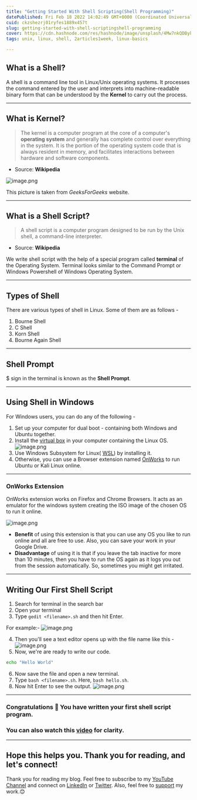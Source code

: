 ```yaml
---
title: "Getting Started With Shell Scripting(Shell Programming)"
datePublished: Fri Feb 18 2022 14:02:49 GMT+0000 (Coordinated Universal Time)
cuid: ckzshezrj01ryfes1889x457t
slug: getting-started-with-shell-scriptingshell-programming
cover: https://cdn.hashnode.com/res/hashnode/image/unsplash/4Mw7nkQDByk/upload/v1645182767347/pLt2r-U2p.jpeg
tags: unix, linux, shell, 2articles1week, linux-basics

---
```


## What is a Shell?

A shell is a command line tool in Linux/Unix operating systems. It processes the command entered by the user and interprets into machine-readable binary form that can be understood by the **Kernel** to carry out the process.

---

## What is Kernel?

> The kernel is a computer program at the core of a computer's **operating system** and generally has complete control over everything in the system. It is the portion of the operating system code that is always resident in memory, and facilitates interactions between hardware and software components.
- Source: **Wikipedia**

![image.png](https://cdn.hashnode.com/res/hashnode/image/upload/v1645185232127/gLBXVShdA.png)

This picture is taken from *GeeksForGeeks* website.

---

## What is a Shell Script?

> A shell script is a computer program designed to be run by the Unix shell, a command-line interpreter.
- Source: **Wikipedia**

We write shell script with the help of a special program called **terminal** of the Operating System. Terminal looks similar to the Command Prompt or Windows Powershell of Windows Operating System.

---
## Types of Shell

There are various types of shell in Linux.
Some of them are as follows - 
1. Bourne Shell
2. C Shell 
3. Korn Shell
4. Bourne Again Shell

---
## Shell Prompt

$ sign in the terminal is known as the **Shell Prompt**.

---

## Using Shell in Windows

For Windows users, you can do any of the following - 
1. Set up your computer for dual boot - containing both Windows and Ubuntu together.
2. Install the [virtual box](https://www.virtualbox.org/wiki/Downloads) in your computer containing the Linux OS.
![image.png](https://cdn.hashnode.com/res/hashnode/image/upload/v1645189129153/hizYi9MtK.png)
3. Use Windows Subsystem for Linux( [WSL](https://docs.microsoft.com/en-us/windows/wsl/install)) by installing it.
4. Otherwise, you can use a Browser extension named [OnWorks](https://www.onworks.net/applications/web-extensions/ubuntu-online-extension-for-chrome-and-firefox) to run Ubuntu or Kali Linux online.
---
### OnWorks Extension

OnWorks extension works on Firefox and Chrome Browsers. It acts as an emulator for the windows system creating the ISO image of the chosen OS to run it online. 

![image.png](https://cdn.hashnode.com/res/hashnode/image/upload/v1645186571970/UgjunzjP2.png)

- **Benefit** of using this extension is that you can use any OS you like to run online and all are free to use. Also, you can save your work in your Google Drive.
- **Disadvantage** of using it is that if you leave the tab inactive for more than 10 minutes, then you have to run the OS again as it logs you out from the session automatically. So, sometimes you might get irritated.

---

## Writing Our First Shell Script

1. Search for terminal in the search bar
2. Open your terminal
3. Type `gedit <filename>.sh` and then hit Enter. 

For example:- 
![image.png](https://cdn.hashnode.com/res/hashnode/image/upload/v1645190453984/tW27_sjxX.png)

4. Then you'll see a text editor opens up with the file name like this -
![image.png](https://cdn.hashnode.com/res/hashnode/image/upload/v1645190596412/PTyUvvbhY.png)
5. Now, we're are ready to write our code.
```bash
echo "Hello World"
```
6. Now save the file and open a new terminal.
7. Type `bash <filename>.sh`. Here, `bash hello.sh`.
8. Now hit Enter to see the output. 
![image.png](https://cdn.hashnode.com/res/hashnode/image/upload/v1645190817469/otwgI9Zy7.png)

---
### Congratulations 🎉 You have written your first shell script program.

### You can also watch this [video](https://www.youtube.com/playlist?list=PLEvX_vrDiWMNlvp8NW_IK3kqLK-cIhY53) for clarity.
---

## Hope this helps you. Thank you for reading, and let's connect!
Thank you for reading my blog. Feel free to subscribe to my [YouTube Channel](https://www.youtube.com/channel/UCsuzc8lqAbgUYo4yzpjtfSw) and connect on [LinkedIn](https://www.linkedin.com/in/susmita-dey-15a15a210/) or [Twitter](https://twitter.com/its_SusmitaDey).
Also, feel free to [support](https://www.buymeacoffee.com/susmitadey) my work.😊
